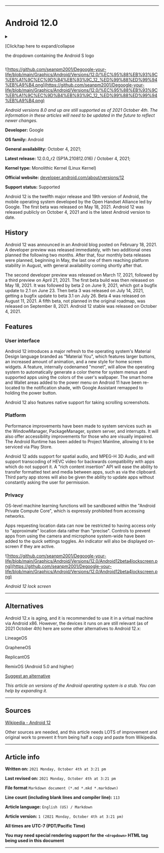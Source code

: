 
***

# Android 12.0

<details>
<summary><p>[Click/tap here to expand/collapse</p>
<p>the dropdown containing the Android S logo</p></summary>

![https://github.com/seanpm2001/Degoogle-your-life/blob/main/Graphics/Android/Versions/12.0/Android_12_Logo.svg](https://github.com/seanpm2001/Degoogle-your-life/blob/main/Graphics/Android/Versions/12.0/Android_12_Logo.svg)

![https://github.com/seanpm2001/Degoogle-your-life/blob/main/Graphics/Android/Versions/12.0/Android_12_Developer_Preview_logo.svg](https://github.com/seanpm2001/Degoogle-your-life/blob/main/Graphics/Android/Versions/12.0/Android_12_Developer_Preview_logo.svg)

</details>

![https://github.com/seanpm2001/Degoogle-your-life/blob/main/Graphics/Android/Versions/12.0/%EC%95%88%EB%93%9C%EB%A1%9C%EC%9D%B4%EB%93%9C_12_%ED%99%88%ED%99%94%EB%A9%B4.png](https://github.com/seanpm2001/Degoogle-your-life/blob/main/Graphics/Android/Versions/12.0/%EC%95%88%EB%93%9C%EB%A1%9C%EC%9D%B4%EB%93%9C_12_%ED%99%88%ED%99%94%EB%A9%B4.png)

_Android versions 8.0 and up are still supported as of 2021 October 4th. The information in these articles will need to be updated in the future to reflect newer changes._

**Developer:**	Google

**OS family:**	Android

**General availability:**	October 4, 2021;

**Latest release:**	12.0.0_r2 (SP1A.210812.016) / October 4, 2021;

**Kernel type:**	Monolithic Kernel (Linux Kernel)

**Official website:**	[developer.android.com/about/versions/12](https://developer.android.com/about/versions/12/)

**Support status:** Supported

Android 12 is the twelfth major release and 19th version of Android, the mobile operating system developed by the Open Handset Alliance led by Google. The first beta was released on May 18, 2021. Android 12 was released publicly on October 4, 2021 and is the latest Android version to date.

## History

Android 12 was announced in an Android blog posted on February 18, 2021. A developer preview was released immediately, with two additional ones planned the following two months. After that, four monthly beta releases were planned, beginning in May, the last one of them reaching platform stability in August, with general availability coming shortly after that.

The second developer preview was released on March 17, 2021, followed by a third preview on April 21, 2021. The first beta build was then released on May 18, 2021. It was followed by beta 2 on June 9, 2021, which got a bugfix update to 2.1 on June 23. Then beta 3 was released on July 14, 2021, getting a bugfix update to beta 3.1 on July 26. Beta 4 was released on August 11, 2021. A fifth beta, not planned in the original roadmap, was released on September 8, 2021. Android 12 stable was released on October 4, 2021.

## Features

### User interface

Android 12 introduces a major refresh to the operating system's Material Design language branded as "Material You", which features larger buttons, an increased amount of animation, and a new style for home screen widgets. A feature, internally codenamed "monet", will allow the operating system to automatically generate a color theme for system menus and supported apps using the colors of the user's wallpaper. The smart home and Wallet areas added to the power menu on Android 11 have been re-located to the notification shade, with Google Assistant remapped to holding the power button.

Android 12 also features native support for taking scrolling screenshots.

### Platform

Performance improvements have been made to system services such as the WindowManager, PackageManager, system server, and interrupts. It will also offer accessibility improvements for those who are visually impaired. The Android Runtime has been added to Project Mainline, allowing it to be serviced via Play Store.

Android 12 adds support for spatial audio, and MPEG-H 3D Audio, and will support transcoding of HEVC video for backwards compatibility with apps which do not support it. A "rich content insertion" API will ease the ability to transfer formatted text and media between apps, such as via the clipboard. Third party app stores will also be given the ability to update apps without constantly asking the user for permission.

### Privacy

OS-level machine learning functions will be sandboxed within the "Android Private Compute Core", which is expressly prohibited from accessing networks.

Apps requesting location data can now be restricted to having access only to "approximate" location data rather than "precise". Controls to prevent apps from using the camera and microphone system-wide have been added to the quick settings toggles. An indicator will also be displayed on-screen if they are active.

![https://github.com/seanpm2001/Degoogle-your-life/blob/main/Graphics/Android/Versions/12.0/Android12beta4lockscreen.png](https://github.com/seanpm2001/Degoogle-your-life/blob/main/Graphics/Android/Versions/12.0/Android12beta4lockscreen.png)

_Android 12 lock screen_

***

## Alternatives

Android 12.x is aging, and it is recommended to use it in a virtual machine via Android x86. However, the devices it runs on are still relevant (as of 2021 October 4th) here are some other alternatives to Android 12.x:

LineageOS

GrapheneOS

ReplicantOS

RemixOS (Android 5.0 and higher)

[Suggest an alternative](https://github.com/seanpm2001/Degoogle-your-life/issues/)

_This article on versions of the Android operating system is a stub. You can help by expanding it._

***

## Sources

[Wikipedia - Android 12](https://en.wikipedia.org/wiki/Android_12/)

Other sources are needed, and this article needs LOTS of improvement and original work to prevent it from being half a copy and paste from Wikipedia.

***

## Article info

**Written on:** `2021 Monday, October 4th at 3:21 pm`

**Last revised on:** `2021 Monday, October 4th at 3:21 pm`

**File format** `Markdown document (*.md *.mkd *.markdown)`

**Line count (including blank lines and compiler line):** `113`

**Article language:** `English (US) / Markdown`

**Article version:** `1 (2021 Monday, October 4th at 3:21 pm)`

**All times are UTC-7 (PDT/Pacific Time)**

**You may need special rendering support for the `<dropdown>` HTML tag being used in this document**

***
